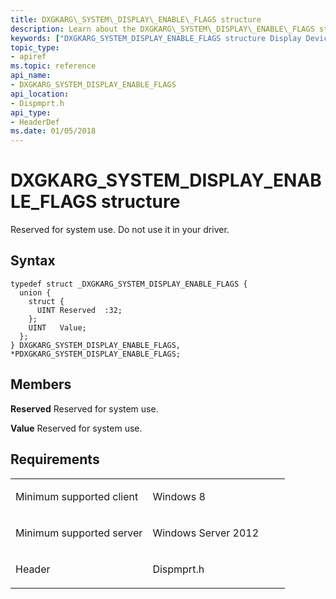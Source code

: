 ```yaml
---
title: DXGKARG\_SYSTEM\_DISPLAY\_ENABLE\_FLAGS structure
description: Learn about the DXGKARG\_SYSTEM\_DISPLAY\_ENABLE\_FLAGS structure, which is reserved for system use. Do not use it in your driver.
keywords: ["DXGKARG_SYSTEM_DISPLAY_ENABLE_FLAGS structure Display Devices", "PDXGKARG_SYSTEM_DISPLAY_ENABLE_FLAGS structure pointer Display Devices"]
topic_type:
- apiref
ms.topic: reference
api_name:
- DXGKARG_SYSTEM_DISPLAY_ENABLE_FLAGS
api_location:
- Dispmprt.h
api_type:
- HeaderDef
ms.date: 01/05/2018
---
```


# DXGKARG\_SYSTEM\_DISPLAY\_ENABLE\_FLAGS structure


Reserved for system use. Do not use it in your driver.

## Syntax

```ManagedCPlusPlus
typedef struct _DXGKARG_SYSTEM_DISPLAY_ENABLE_FLAGS {
  union {
    struct {
      UINT Reserved  :32;
    };
    UINT   Value;
  };
} DXGKARG_SYSTEM_DISPLAY_ENABLE_FLAGS, *PDXGKARG_SYSTEM_DISPLAY_ENABLE_FLAGS;
```

## Members

**Reserved**
Reserved for system use.

**Value**
Reserved for system use.

## Requirements

<table>
<colgroup>
<col width="50%" />
<col width="50%" />
</colgroup>
<tbody>
<tr class="odd">
<td align="left"><p>Minimum supported client</p></td>
<td align="left"><p>Windows 8</p></td>
</tr>
<tr class="even">
<td align="left"><p>Minimum supported server</p></td>
<td align="left"><p>Windows Server 2012</p></td>
</tr>
<tr class="odd">
<td align="left"><p>Header</p></td>
<td align="left">Dispmprt.h</td>
</tr>
</tbody>
</table>

 

 





